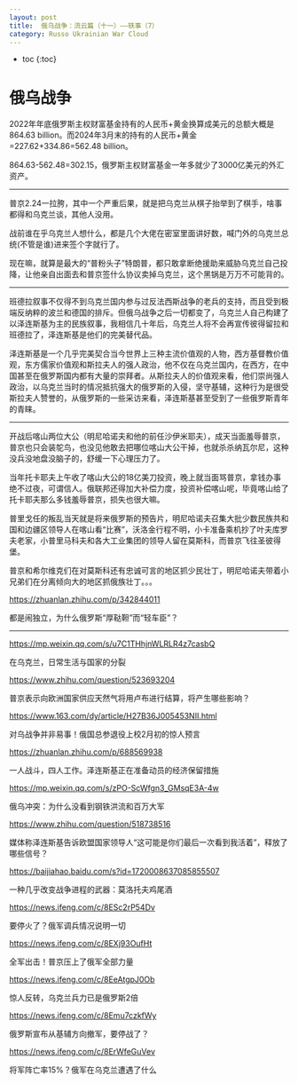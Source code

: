 ```yaml
---
layout: post
title:  俄乌战争：流云篇（十一）——轶事（7）
category: Russo Ukrainian War Cloud
---
```


* toc
{:toc}

# 俄乌战争

2022年年底俄罗斯主权财富基金持有的人民币+黄金换算成美元的总额大概是864.63 billion。而2024年3月末的持有的人民币+黄金=227.62+334.86=562.48 billion。

864.63-562.48=302.15，俄罗斯主权财富基金一年多就少了3000亿美元的外汇资产。

---

普京2.24一拉胯，其中一个严重后果，就是把乌克兰从棋子抬举到了棋手，啥事都得和乌克兰谈，其他人没用。

战前谁在乎乌克兰人想什么，都是几个大佬在密室里面讲好数，喊门外的乌克兰总统(不管是谁)进来签个字就行了。

现在嘛，就算是最大的“普粉头子”特朗普，都只敢拿断绝援助来威胁乌克兰自己投降，让他亲自出面去和普京签什么协议卖掉乌克兰，这个黑锅是万万不可能背的。

---

班德拉叙事不仅得不到乌克兰国内参与过反法西斯战争的老兵的支持，而且受到极端反纳粹的波兰和德国的排斥。但俄乌战争之后一切都变了，乌克兰人自己构建了以泽连斯基为主的民族叙事，我相信几十年后，乌克兰人将不会再宣传彼得留拉和班德拉了，泽连斯基是他们的完美替代品。

泽连斯基是一个几乎完美契合当今世界上三种主流价值观的人物，西方基督教价值观，东方儒家价值观和斯拉夫人的强人政治，他不仅在乌克兰国内，在西方，在中国甚至在俄罗斯国内都有大量的崇拜者。从斯拉夫人的价值观来看，他们崇尚强人政治，以乌克兰当时的情况抵抗强大的俄罗斯的入侵，坚守基辅，这种行为是很受斯拉夫人赞誉的，从俄罗斯的一些采访来看，泽连斯基甚至受到了一些俄罗斯青年的青睐。

---

开战后喀山两位大公（明尼哈诺夫和他的前任沙伊米耶夫），成天当面羞辱普京，普京也只会装鸵鸟，也没见他敢去把哪位喀山大公干掉，也就杀杀纳瓦尔尼，这种没兵没地盘没脑子的，舒缓一下心理压力了。

当年托卡耶夫上午收了喀山大公的18亿美刀投资，晚上就当面骂普京，拿钱办事绝不过夜，可谓信人。俄联邦还得加大补偿力度，投资补偿喀山呢，毕竟喀山给了托卡耶夫那么多钱羞辱普京，损失也很大嘛。

普里戈任的叛乱当天就是将来俄罗斯的预告片，明尼哈诺夫召集大批少数民族共和国和边疆区领导人在喀山看“比赛”，沃洛金行程不明，小卡准备乘机抄了叶夫库罗夫老家，小普里马科夫和各大工业集团的领导人留在莫斯科，而普京飞往圣彼得堡。

普京和希尔维克们在对莫斯科还有忠诚可言的地区抓少民壮丁，明尼哈诺夫带着小兄弟们在分离倾向大的地区抓俄族壮丁。。。

https://zhuanlan.zhihu.com/p/342844011

都是闹独立，为什么俄罗斯“厚鞑靼”而“轻车臣”？

---

https://mp.weixin.qq.com/s/u7C1THhjnWLRLR4z7casbQ

在乌克兰，日常生活与国家的分裂

https://www.zhihu.com/question/523693204

普京表示向欧洲国家供应天然气将用卢布进行结算，将产生哪些影响？

https://www.163.com/dy/article/H27B36J005453NII.html

对乌战争并非易事！俄国总参退役上校2月初的惊人预言

https://zhuanlan.zhihu.com/p/688569938

一人战斗，四人工作。泽连斯基正在准备动员的经济保留措施

https://mp.weixin.qq.com/s/zPO-ScWfgn3_GMsqE3A-4w

俄乌冲突：为什么没看到钢铁洪流和百万大军

https://www.zhihu.com/question/518738516

媒体称泽连斯基告诉欧盟国家领导人“这可能是你们最后一次看到我活着”，释放了哪些信号？

https://baijiahao.baidu.com/s?id=1720008637085855507

一种几乎改变战争进程的武器：莫洛托夫鸡尾酒

https://news.ifeng.com/c/8ESc2rP54Dv

要停火了？俄军调兵情况说明一切

https://news.ifeng.com/c/8EXj93OufHt

全军出击！普京压上了俄军全部力量

https://news.ifeng.com/c/8EeAtgpJ0Ob

惊人反转，乌克兰兵力已是俄罗斯2倍

https://news.ifeng.com/c/8Emu7czkfWy

俄罗斯宣布从基辅方向撤军，要停战了？

https://news.ifeng.com/c/8ErWfeGuVev

将军阵亡率15%？俄军在乌克兰遭遇了什么
